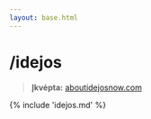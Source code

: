 ```yaml
---
layout: base.html
---
```


# /idejos

> **Įkvėpta:** [aboutidejosnow.com](https://aboutidejosnow.com)

{% include 'idejos.md' %}